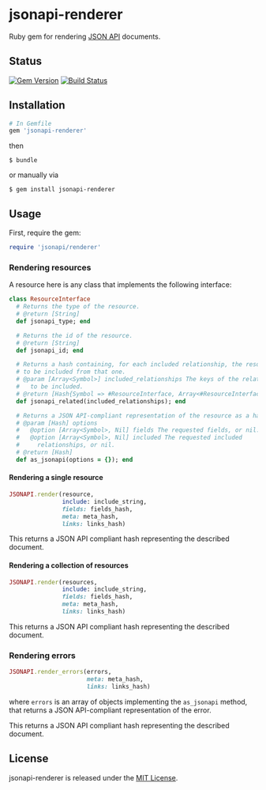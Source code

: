 # jsonapi-renderer
Ruby gem for rendering [JSON API](http://jsonapi.org) documents.

## Status

[![Gem Version](https://badge.fury.io/rb/jsonapi-renderer.svg)](https://badge.fury.io/rb/jsonapi-renderer)
[![Build Status](https://secure.travis-ci.org/jsonapi-rb/renderer.svg?branch=master)](http://travis-ci.org/jsonapi-rb/renderer?branch=master)

## Installation
```ruby
# In Gemfile
gem 'jsonapi-renderer'
```
then
```
$ bundle
```
or manually via
```
$ gem install jsonapi-renderer
```

## Usage

First, require the gem:
```ruby
require 'jsonapi/renderer'
```

### Rendering resources

A resource here is any class that implements the following interface:
```ruby
class ResourceInterface
  # Returns the type of the resource.
  # @return [String]
  def jsonapi_type; end

  # Returns the id of the resource.
  # @return [String]
  def jsonapi_id; end

  # Returns a hash containing, for each included relationship, the resource(s)
  # to be included from that one.
  # @param [Array<Symbol>] included_relationships The keys of the relationships
  #   to be included.
  # @return [Hash{Symbol => #ResourceInterface, Array<#ResourceInterface>}]
  def jsonapi_related(included_relationships); end

  # Returns a JSON API-compliant representation of the resource as a hash.
  # @param [Hash] options
  #   @option [Array<Symbol>, Nil] fields The requested fields, or nil.
  #   @option [Array<Symbol>, Nil] included The requested included
  #     relationships, or nil.
  # @return [Hash]
  def as_jsonapi(options = {}); end
```

#### Rendering a single resource
```ruby
JSONAPI.render(resource,
               include: include_string,
               fields: fields_hash,
               meta: meta_hash,
               links: links_hash)
```

This returns a JSON API compliant hash representing the described document.

#### Rendering a collection of resources
```ruby
JSONAPI.render(resources,
               include: include_string,
               fields: fields_hash,
               meta: meta_hash,
               links: links_hash)
```

This returns a JSON API compliant hash representing the described document.

### Rendering errors

```ruby
JSONAPI.render_errors(errors,
                      meta: meta_hash,
                      links: links_hash)
```

where `errors` is an array of objects implementing the `as_jsonapi` method, that
returns a JSON API-compliant representation of the error.

This returns a JSON API compliant hash representing the described document.

## License

jsonapi-renderer is released under the [MIT License](http://www.opensource.org/licenses/MIT).
